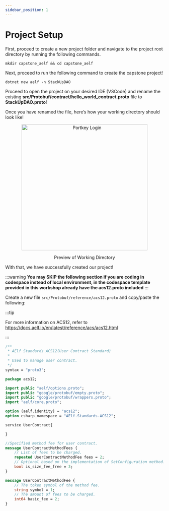 ```yaml
---
sidebar_position: 1
---
```


# Project Setup

First, proceed to create a new project folder and navigate to the project root directory by running the following commands.

```
mkdir capstone_aelf && cd capstone_aelf
```

Next, proceed to run the following command to create the capstone project!

```
dotnet new aelf -n StackUpDAO
```

Proceed to open the project on your desired IDE (VSCode) and rename the existing **src/Protobuf/contract/hello_world_contract.proto** file to **StackUpDAO.proto**!

Once you have renamed the file, here’s how your working directory should look like!

<p align="center">
<img src="/img/project-dir.png" alt="Portkey Login" width="400"/>
</p>
<p align="center">Preview of Working Directory</p>

With that, we have successfully created our project!




:::warning
**You may SKIP the following section if you are coding in codespace instead of local environment, in the codespace template provided in this workshop already have the acs12.proto included**
:::

Create a new file `src/Protobuf/reference/acs12.proto` and copy/paste the following:

:::tip

For more information on ACS12, refer to https://docs.aelf.io/en/latest/reference/acs/acs12.html

:::

```protobuf title="src/Protobuf/reference/acs12.proto" showLineNumbers
/**
 * AElf Standards ACS12(User Contract Standard)
 *
 * Used to manage user contract.
 */
syntax = "proto3";

package acs12;

import public "aelf/options.proto";
import public "google/protobuf/empty.proto";
import public "google/protobuf/wrappers.proto";
import "aelf/core.proto";

option (aelf.identity) = "acs12";
option csharp_namespace = "AElf.Standards.ACS12";

service UserContract{

}

//Specified method fee for user contract.
message UserContractMethodFees {
    // List of fees to be charged.
    repeated UserContractMethodFee fees = 2;
    // Optional based on the implementation of SetConfiguration method.
    bool is_size_fee_free = 3;
}

message UserContractMethodFee {
    // The token symbol of the method fee.
    string symbol = 1;
    // The amount of fees to be charged.
    int64 basic_fee = 2;
}
```